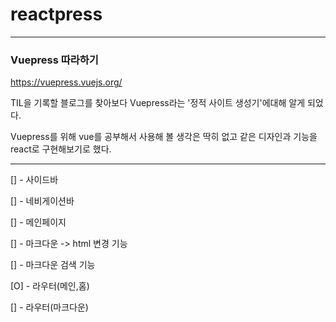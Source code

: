# reactpress

---

### Vuepress 따라하기

https://vuepress.vuejs.org/


TIL을 기록할 블로그를 찾아보다 Vuepress라는 '정적 사이트 생성기'에대해 알게 되었다.

Vuepress를 위해 vue를 공부해서 사용해 볼 생각은 딱히 없고 같은 디자인과 기능을 react로 구현해보기로 했다.

---

[] - 사이드바

[] - 네비게이션바

[] - 메인페이지

[] - 마크다운 -> html 변경 기능

[] - 마크다운 검색 기능

[O] - 라우터(메인,홈)

[] - 라우터(마크다운)

